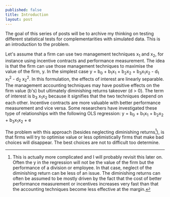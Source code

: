 ```yaml
---
published: false
title: Introduction
layout: post
---
```

The goal of this series of posts will be to archive my
thinking on testing different statistical tests for
complementarities with simulated data. This is an
introduction to the problem.

Let's assume that a firm can use two management techniques
x<sub>1</sub> and x<sub>2</sub>, for instance using
incentive contracts and performance measurement.  The idea
is that the firm can use those management techniques to
maximise the value of the firm, y. In the simplest case y =
b<sub>0</sub> +
b<sub>1</sub>x<sub>1</sub> + b<sub>2</sub>x<sub>2</sub> +
b<sub>3</sub>x<sub>1</sub>x<sub>2</sub> -  d<sub>1</sub>
x<sub>1</sub><sup>2</sup> - d<sub>2</sub> 
x<sub>2</sub><sup>2</sup>. In this formulation, the effects
of interest are linearly separable. The management
accounting techniques may have positive effects on the firm
value (b's) but ultimately diminishing returns takeover
(d > 0). The term of interest is b<sub>3</sub>
x<sub>1</sub>x<sub>2</sub> because it signifies that the two
techniques depend on each other. Incentive contracts are
more valuable with better performance measurement and vice
versa. Some researchers have investigated these type of
relationships with the following OLS regression: 
y = b<sub>0</sub> +
b<sub>1</sub>x<sub>1</sub> + b<sub>2</sub>x<sub>2</sub> +
b<sub>3</sub>x<sub>1</sub>x<sub>2</sub> + e

The problem with this approach (besides neglecting
diminishing returns[^ds]), is that firms will try to optimise
value or less optimistically firms that make bad choices
will disappear. The best choices are not to difficult too
determine.

[^ds]: 
	This is actually more complicated and I will
	probably revisit this later on. Often the y in the
	regression will not be the value of the firm but the
	performance of a division or employee. In that case,
	neglect of the diminishing return can be less of an
	issue. The diminishing returns can often be
	assumed to be mostly driven by the fact that the
	cost of better performance measurement or incentives
	increases very fast than that the accounting
	techniques become less effective at the margin. 

